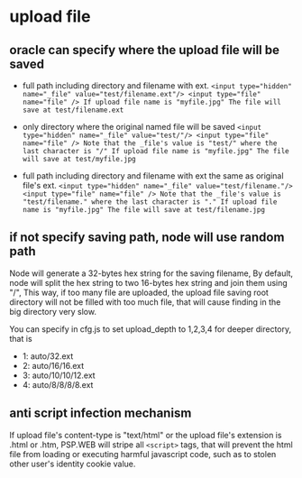 upload file
=============

## oracle can specify where the upload file will be saved

* full path including directory and filename with ext.
`
	<input type="hidden" name="_file" value="test/filename.ext"/>
	<input type="file" name="file" />
	If upload file name is "myfile.jpg"
	The file will save at test/filename.ext
`

* only directory where the original named file will be saved
`
	<input type="hidden" name="_file" value="test/"/>
	<input type="file" name="file" />
	Note that the _file's value is "test/" where the last character is "/"
	If upload file name is "myfile.jpg"
	The file will save at test/myfile.jpg
`

* full path including directory and filename with ext the same as original file's ext.
`
	<input type="hidden" name="_file" value="test/filename."/>
	<input type="file" name="file" />
	Note that the _file's value is "test/filename." where the last character is "."
	If upload file name is "myfile.jpg"
	The file will save at test/filename.jpg
`

## if not specify saving path, node will use random path

  Node will generate a 32-bytes hex string for the saving filename, 
By default, node will split the hex string to two 16-bytes hex string and join them using "/",
This way, if too many file are uploaded, the upload file saving root directory will not be filled with too much file,
that will cause finding in the big directory very slow.

  You can specify in cfg.js to set upload_depth to 1,2,3,4 for deeper directory, that is

* 1: auto/32.ext
*	2: auto/16/16.ext
* 3: auto/10/10/12.ext
* 4: auto/8/8/8/8.ext

## anti script infection mechanism 

  If upload file's content-type is "text/html" or the upload file's extension is .html or .htm, PSP.WEB will stripe all `<script>` tags, that will prevent the html file from loading or executing harmful javascript code, such as to stolen other user's identity cookie value.